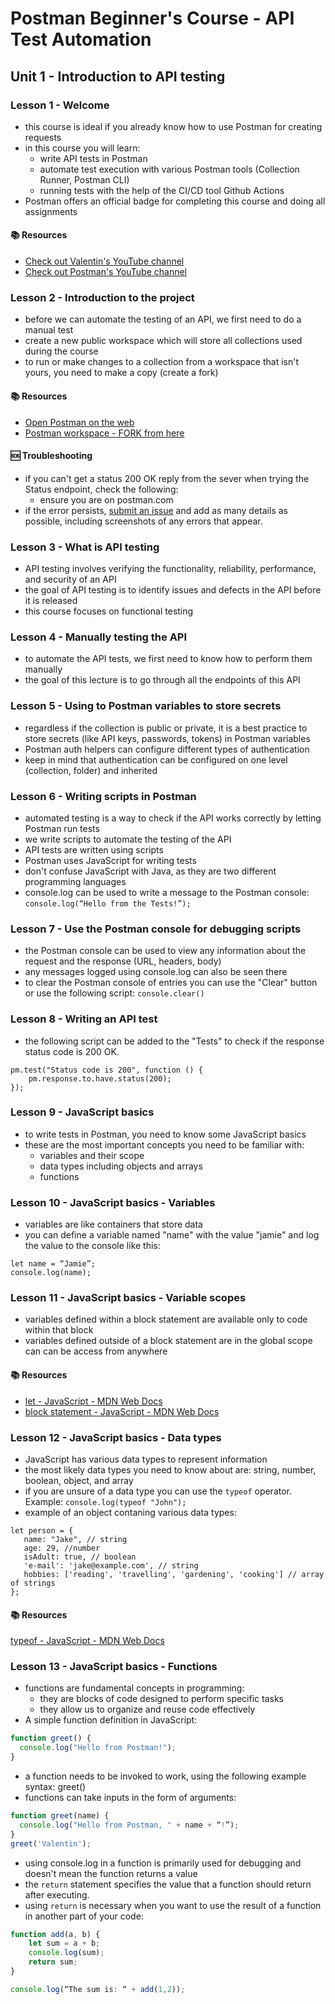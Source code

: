 # Postman Beginner's Course - API Test Automation

## Unit 1 - Introduction to API testing

### Lesson 1 - Welcome

- this course is ideal if you already know how to use Postman for creating requests
- in this course you will learn:
    - write API tests in Postman
    - automate test execution with various Postman tools (Collection Runner, Postman CLI)
    - running tests with the help of the CI/CD tool Github Actions
- Postman offers an official badge for completing this course and doing all assignments

 #### 📚 Resources

 * [Check out Valentin's YouTube channel](https://www.youtube.com/@vdespa?sub_confirmation=1)
 * [Check out Postman's YouTube channel](https://www.youtube.com/@postman?sub_confirmation=1)


### Lesson 2 - Introduction to the project

- before we can automate the testing of an API, we first need to do a manual test
- create a new public workspace which will store all collections used during the course
- to run or make changes to a collection from a workspace that isn't yours, you need to make a copy (create a fork)

#### 📚 Resources

 * [Open Postman on the web](https://go.postman.co/build)
 * [Postman workspace - FORK from here](https://www.postman.com/valentins-team/workspace/test-automation-valentino-s-artisan-coffee-house-api/overview)

#### 🆘 Troubleshooting

- if you can't get a status 200 OK reply from the sever when trying the Status endpoint, check the following:
    - ensure you are on postman.com
- if the error persists, [submit an issue](https://github.com/vdespa/automation-with-postman-course/issues/new) and add as many details as possible, including screenshots of any errors that appear.


### Lesson 3 - What is API testing

- API testing involves verifying the functionality, reliability, performance, and security of an API
- the goal of API testing is to identify issues and defects in the API before it is released
- this course focuses on functional testing


### Lesson 4 - Manually testing the API

- to automate the API tests, we first need to know how to perform them manually
- the goal of this lecture is to go through all the endpoints of this API


### Lesson 5 - Using to Postman variables to store secrets

- regardless if the collection is public or private, it is a best practice to store secrets (like API keys, passwords, tokens) in Postman variables
- Postman auth helpers can configure different types of authentication
- keep in mind that authentication can be configured on one level (collection, folder) and inherited


### Lesson 6 - Writing scripts in Postman

- automated testing is a way to check if the API works correctly by letting Postman run tests
- we write scripts to automate the testing of the API
- API tests are written using scripts
- Postman uses JavaScript for writing tests
- don't confuse JavaScript with Java, as they are two different programming languages
- console.log can be used to write a message to the Postman console: `console.log(“Hello from the Tests!”);`


### Lesson 7 - Use the Postman console for debugging scripts

- the Postman console can be used to view any information about the request and the response (URL, headers, body)
- any messages logged using console.log can also be seen there
- to clear the Postman console of entries you can use the "Clear" button or use the following script: `console.clear()`


### Lesson 8 - Writing an API test

- the following script can be added to the "Tests" to check if the response status code is 200 OK.

```
pm.test("Status code is 200", function () {
    pm.response.to.have.status(200);
});
```

### Lesson 9 - JavaScript basics

- to write tests in Postman, you need to know some JavaScript basics
- these are the most important concepts you need to be familiar with:
    -  variables and their scope
    -  data types including objects and arrays
    -  functions

### Lesson 10 - JavaScript basics - Variables

- variables are like containers that store data
- you can define a variable named "name" with the value "jamie" and log the value to the console like this:

```
let name = “Jamie”;
console.log(name);
```

### Lesson 11 - JavaScript basics - Variable scopes

- variables defined within a block statement are available only to code within that block
- variables defined outside of a block statement are in the global scope can can be access from anywhere

#### 📚 Resources

 * [let - JavaScript - MDN Web Docs](https://developer.mozilla.org/en-US/docs/Web/JavaScript/Reference/Statements/let)
 * [block statement - JavaScript - MDN Web Docs](https://developer.mozilla.org/en-US/docs/Web/JavaScript/Reference/Statements/block)

### Lesson 12 - JavaScript basics - Data types

- JavaScript has various data types to represent information
- the most likely data types you need to know about are: string, number, boolean, object, and array
- if you are unsure of a data type you can use the `typeof` operator. Example: `console.log(typeof "John"); `
- example of an object contaning various data types:

```
let person = {
   name: "Jake", // string
   age: 29, //number
   isAdult: true, // boolean
   'e-mail': 'jake@example.com', // string
   hobbies: ['reading', 'travelling', 'gardening', 'cooking'] // array of strings
};
```

#### 📚 Resources

[typeof - JavaScript - MDN Web Docs](https://developer.mozilla.org/en-US/docs/Web/JavaScript/Reference/Operators/typeof)


### Lesson 13 - JavaScript basics - Functions

- functions are fundamental concepts in programming:
    - they are blocks of code designed to perform specific tasks
    - they allow us to organize and reuse code effectively
- A simple function definition in JavaScript:

```javascript
function greet() {
  console.log("Hello from Postman!");
}
```
- a function needs to be invoked to work, using the following example syntax: greet()
- functions can take inputs in the form of arguments:

```javascript
function greet(name) {
  console.log("Hello from Postman, " + name + “!”);
}
greet('Valentin');
```

- using console.log in a function is primarily used for debugging and doesn't mean the function returns a value
- the `return` statement specifies the value that a function should return after executing. 
- using `return` is necessary when you want to use the result of a function in another part of your code:

```javascript
function add(a, b) {
	let sum = a + b;
	console.log(sum);
    return sum;
}

console.log(“The sum is: “ + add(1,2));
```
